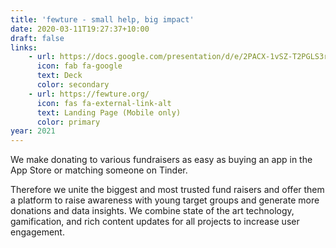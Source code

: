 ```yaml
---
title: 'fewture - small help, big impact'
date: 2020-03-11T19:27:37+10:00
draft: false
links:
    - url: https://docs.google.com/presentation/d/e/2PACX-1vSZ-T2PGLS3rtBdKA42w_XqG2Av2DCOXTELL5YX9vV2WThUoB2rbogwxTx-MfkcsbXj0PaQj6TROOy0/pub?start=false&loop=false&delayms=3000
      icon: fab fa-google
      text: Deck
      color: secondary
    - url: https://fewture.org/
      icon: fas fa-external-link-alt
      text: Landing Page (Mobile only)
      color: primary
year: 2021
---
```


We make donating to various fundraisers as easy as buying an app in the App Store or matching someone on Tinder.

Therefore we unite the biggest and most trusted fund raisers and offer them a platform to raise awareness with young target groups and generate more donations and data insights.
We combine state of the art technology, gamification, and rich content updates for all projects to increase user engagement.

